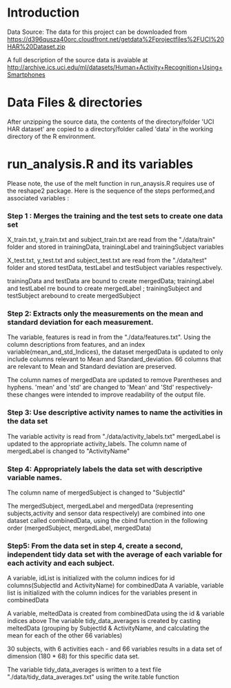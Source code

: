 # Introduction 

Data Source: 
The data for this project can be downloaded from https://d396qusza40orc.cloudfront.net/getdata%2Fprojectfiles%2FUCI%20HAR%20Dataset.zip

A full description of the source data is avaiable at http://archive.ics.uci.edu/ml/datasets/Human+Activity+Recognition+Using+Smartphones

# Data Files & directories

After unzipping the source data, the contents of the directory/folder 'UCI HAR dataset' are copied to a directory/folder called 'data' in the working directory of the R environment.

# run_analysis.R and its variables
Please note, the use of the melt function in run_anaysis.R requires use of the reshape2 package.
Here is the sequence of the steps performed,and associated variables :

### Step 1 : Merges the training and the test sets to create one data set

X_train.txt, y_train.txt and subject_train.txt are read from the "./data/train" folder and stored in trainingData, trainingLabel and trainingSubject variables

X_test.txt, y_test.txt and subject_test.txt are read from the "./data/test" folder and stored  testData, testLabel and testSubject variables respectively.

trainingData and testData are bound to create mergedData; trainingLabel and testLabel rre bound to create mergedLabel ; trainingSubject and testSubject arebound to create mergedSubject 

### Step 2: Extracts only the measurements on the mean and standard deviation for each measurement. 

The variable, features is read in from the  "./data/features.txt". 
Using the column descriptions from features, and an index variable(mean_and_std_Indices), the
dataset mergedData is updated to only include columns relevant to Mean and Standard_deviation. 
66 columns that are relevant to Mean and Standard deviation are preserved.

The column names of mergedData are updated to remove Parentheses and hyphens. 'mean' and 'std' are changed to 'Mean' and 'Std' respectively- these changes were intended to improve readability of the output file.

### Step 3: Use descriptive activity names to name the activities in the data set

The variable activity is read from "./data/activity_labels.txt"
mergedLabel is updated to the appropriate activity_labels.
The column name of mergedLabel is changed to "ActivityName"

### Step 4: Appropriately labels the data set with descriptive variable names. 

The column name of mergedSubject is changed to "SubjectId"

The mergedSubject, mergedLabel and mergedData (representing subjects,activity and sensor data respectively)  are combined into one dataset called combinedData, using the cbind function in the following order (mergedSubject, mergedLabel, mergedData)

### Step5: From the data set in step 4, create a second, independent tidy data set with the average of each variable for each activity and each subject.

A variable, idList is initialized with the column indices for id columns(SubjectId and ActivityName) for combinedData
A variable, variable list is initialized with the column indices for the variables present in combinedData

A variable, meltedData is created from combinedData using the id & variable indices above
The variable tidy_data_averages is created by casting meltedData (grouping by SubjectId & ActivityName, and calculating the mean for each of the other 66 variables)

30 subjects, with 6 activities each - and 66 variables results in a data set of dimension (180 * 68) for this specific data set.  

The variable tidy_data_averages is written to a text file "./data/tidy_data_averages.txt" using the write.table function

